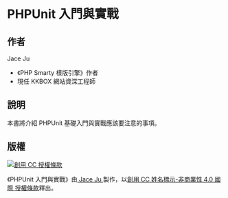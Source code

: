 # PHPUnit 入門與實戰

## 作者

Jace Ju

* 《PHP Smarty 樣版引擎》作者
* 現任 KKBOX 網站資深工程師

## 說明

本書將介紹 PHPUnit 基礎入門與實戰應該要注意的事項。

## 版權

<a rel="license" href="http://creativecommons.org/licenses/by-nc/4.0/"><img alt="創用 CC 授權條款" style="border-width:0" src="https://i.creativecommons.org/l/by-nc/4.0/88x31.png" /></a>

<span xmlns:dct="http://purl.org/dc/terms/" property="dct:title">《PHPUnit 入門與實戰》</span>由<a xmlns:cc="http://creativecommons.org/ns#" href="http://www.jaceju.net/" property="cc:attributionName" rel="cc:attributionURL"> Jace Ju </a>製作，以<a rel="license" href="http://creativecommons.org/licenses/by-nc/4.0/">創用 CC 姓名標示-非商業性 4.0 國際 授權條款</a>釋出。

